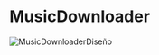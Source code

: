 # MusicDownloader
![MusicDownloaderDiseño](https://github.com/user-attachments/assets/cd616991-aaff-4197-9f32-9b305b2b2a01)


